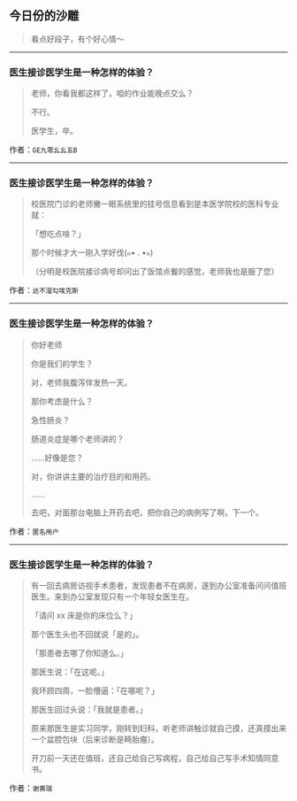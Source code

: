 ## 今日份的沙雕

> 看点好段子，有个好心情～


 
---

### 医生接诊医学生是一种怎样的体验？

> 老师，你看我都这样了，咱的作业能晚点交么？
> 
> 不行。
> 
> 医学生，卒。


作者：`GE九零幺幺五B`

---

### 医生接诊医学生是一种怎样的体验？

> 校医院门诊的老师撇一眼系统里的挂号信息看到是本医学院校的医科专业就：
> 
> 「想吃点啥？」
> 
> 那个时候才大一刚入学好伐(๑• . •๑)
> 
> （分明是校医院接诊病号却问出了饭馆点餐的感觉，老师我也是服了您）


作者：`达不溜勾埃克斯`

---

### 医生接诊医学生是一种怎样的体验？

> 你好老师
> 
> 你是我们的学生？
> 
> 对，老师我腹泻伴发热一天。
> 
> 那你考虑是什么？
> 
> 急性肠炎？
> 
> 肠道炎症是哪个老师讲的？
> 
> ……好像是您？
> 
> 对，你讲讲主要的治疗目的和用药。
> 
> ……
> 
> 去吧，对面那台电脑上开药去吧，把你自己的病例写了啊，下一个。


作者：`匿名用户`

---

### 医生接诊医学生是一种怎样的体验？

> 有一回去病房访视手术患者，发现患者不在病房，遂到办公室准备问问值班医生。来到办公室发现只有一个年轻女医生在。
> 
> 「请问 xx 床是你的床位么？」
> 
> 那个医生头也不回就说「是的」。
> 
> 「那患者去哪了你知道么。」
> 
> 那医生说：「在这呢。」
> 
> 我环顾四周，一脸懵逼：「在哪呢？」
> 
> 那医生回过头说：「我就是患者。」
> 
> 原来那医生是实习同学，刚转到妇科，听老师讲触诊就自己摸，还真摸出来一个盆腔包块（后来诊断是畸胎瘤）。
> 
> 开刀前一天还在值班，还自己给自己写病程，自己给自己写手术知情同意书。


作者：`谢黄瑞`